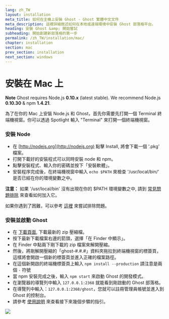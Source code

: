 ```yaml
---
lang: zh_TW
layout: installation
meta_title: 如何在主機上安裝 Ghost - Ghost 繁體中文文件
meta_description: 這裡詳細敘述如何在本地或遠端環境中安裝 Ghost 部落格平台。
heading: 安裝 Ghost &amp; 開始嘗試
subheading: 開始創建新部落格的第一步
permalink: /zh_TW/installation/mac/
chapter: installation
section: mac
prev_section: installation
next_section: windows
---
```



# 安裝在 Mac 上 <a id="install-mac"></a>

<p class="note"><strong>Note</strong> Ghost requires Node.js <strong>0.10.x</strong> (latest stable). We recommend Node.js <strong>0.10.30</strong> & npm <strong>1.4.21</strong>.</p>

為了在你的 Mac 上安裝 Node.js 和 Ghost，首先你需要先打開一個 Terminal 終端機視窗。你可以透過 Spotlight 輸入 "Terminal" 來打開一個終端機視窗。

### 安裝 Node

*   在 [http://nodejs.org](http://nodejs.org) 點擊 Install, 將會下載一個 '.pkg' 檔案。
*   打開下載好的安裝程式可以同時安裝 node 和 npm。
*   點擊安裝程式、輸入你的密碼並按下「安裝軟體」。
*   安裝程序完成後，在終端機視窗中輸入 `echo $PATH` 來檢查 '/usr/local/bin/' 是否已經在你的環境變數之中。

<p class="note"><strong>注意：</strong> 如果 '/usr/local/bin' 沒有出現在你的 $PATH 環境變數之中, 請到 <a href="{% if page.lang %}/{{ page.lang }}{% endif %}/installation/troubleshooting#export-path">常見問題排除</a> 來查看如何加入它。</p>

如果你遇到了困難，可以參考 [這裡](https://s3-eu-west-1.amazonaws.com/ghost-website-cdn/install-node-mac.gif "Install Node on Mac") 來嘗試排除問題。

### 安裝並啟動 Ghost

*   在 [下載頁面](https://ghost.org/download/), 下載最新的 zip 壓縮檔。
*   按下最新下載檔案右邊的箭頭，選擇「在 Finder 中顯示」。
*   在 Finder 中點兩下剛下載的 zip 檔案來解開壓縮。
*   然後，將剛解開壓縮的「ghost-#.#.#」資料夾拖拉到終端機視窗的標簽頁，這樣將會開啟一個新的標簽頁並進入正確的檔案路徑。
*   在這個新開啟的終端機標簽頁上輸入 `npm install --production` <span class="note">請注意是兩個 `-` 符號</span>
*  當 npm 安裝完成之後，輸入 `npm start` 來啟動 Ghost 的開發模式。
*   在瀏覽器的導覽列中輸入 <code class="path">127.0.0.1:2368</code> 就能看到剛啟動的 Ghost 部落格。
*   在導覽列中輸入：<code class="path">127.0.0.1:2368/ghost</code>，您就可以註冊管理員帳號並進入到 Ghost 的控制台。
*   請參考 [使用說明](/usage) 來查看接下來幾個步驟的指引。

![](https://s3-eu-west-1.amazonaws.com/ghost-website-cdn/install-ghost-mac.gif)

